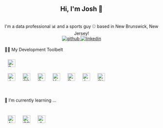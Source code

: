 ## <div align="center">Hi, I'm Josh 👋</div>  
<br/>
<div align="center">I'm a data professional 📊 and a sports guy ⚾ based in New Brunswick, New Jersey!</div>
<div align="center">
  <a href="https://github.com/whl0217" target="_blank">
    <img src=https://img.shields.io/badge/github-%2324292e.svg?&style=for-the-badge&logo=github&logoColor=white alt=github style="margin-bottom: 5px;" />
  </a>
  <a href="https://www.linkedin.com/in/wang-han-li-5b789913b" target="_blank">
    <img src=https://img.shields.io/badge/linkedin-%231E77B5.svg?&style=for-the-badge&logo=linkedin&logoColor=white alt=linkedin style="margin-bottom: 5px;" />
  </a>
</div>

👨‍💻 My Development Toolbelt
<br/>

<a href="https://github.com/" target="_blank"><img style="margin: 10px" src="https://cdn.jsdelivr.net/gh/devicons/devicon@latest/icons/python/python-original-wordmark.svg" alt="Python" height="25" /></a>  
<a href="https://github.com/" target="_blank"><img style="margin: 10px" src="https://cdn.jsdelivr.net/gh/devicons/devicon@latest/icons/java/java-original-wordmark.svg" alt="Java" height="25" /></a>
<a href="https://github.com/" target="_blank"><img style="margin: 10px" src="https://cdn.jsdelivr.net/gh/devicons/devicon@latest/icons/azuresqldatabase/azuresqldatabase-original.svg" alt="SQL" height="25" /></a>
<a href="https://github.com/" target="_blank"><img style="margin: 10px" src="https://cdn.jsdelivr.net/gh/devicons/devicon@latest/icons/apachespark/apachespark-original-wordmark.svg" alt="Spark" height="25" /></a>
<a href="https://github.com/" target="_blank"><img style="margin: 10px" src="https://cdn.jsdelivr.net/gh/devicons/devicon@latest/icons/visualstudio/visualstudio-original.svg" alt="Visual Studio" height="25" /></a>
<a href="https://github.com/" target="_blank"><img style="margin: 10px" src="https://cdn.jsdelivr.net/gh/devicons/devicon@latest/icons/docker/docker-original-wordmark.svg" alt="Docker" height="25" /></a>
<a href="https://github.com/" target="_blank"><img style="margin: 10px" src="https://cdn.jsdelivr.net/gh/devicons/devicon@latest/icons/jenkins/jenkins-original.svg" alt="Jenkins" height="25" /></a>
<a href="https://github.com/" target="_blank"><img style="margin: 10px" src="https://cdn.jsdelivr.net/gh/devicons/devicon@latest/icons/git/git-original.svg" alt="Git" height="25" /></a>

<br/>

🌱 I’m currently learning ...

<br/>
<a href="https://github.com/" target="_blank"><img style="margin: 10px" src="https://cdn.jsdelivr.net/gh/devicons/devicon@latest/icons/apacheairflow/apacheairflow-original.svg" alt="Airflow" height="25" /></a>
<a href="https://github.com/" target="_blank"><img style="margin: 10px" src="https://profilinator.rishav.dev/skills-assets/google_cloud-icon.svg" alt="GCP" height="25" /></a>
<a href="https://github.com/" target="_blank"><img style="margin: 10px" src="https://www.getdbt.com/ui/img/logos/dbt-logo.svg" alt="dbt" height="25" /></a>

